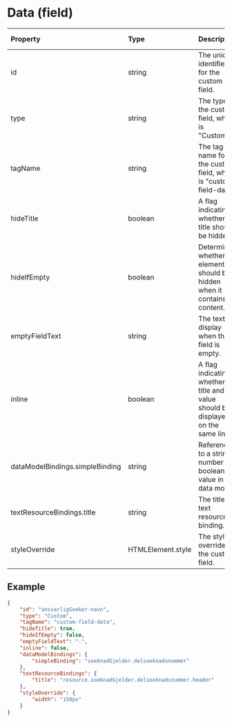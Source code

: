 # Data (field)

| Property                        | Type              | Description                                                                         | Default value |
| :------------------------------ | :---------------- | :---------------------------------------------------------------------------------- | :------------ |
| id                              | string            | The unique identifier for the custom field.                                         |               |
| type                            | string            | The type of the custom field, which is "Custom".                                    |               |
| tagName                         | string            | The tag name for the custom field, which is "custom-field-data".                    |               |
| hideTitle                       | boolean           | A flag indicating whether the title should be hidden.                               | false         |
| hideIfEmpty                     | boolean           | Determines whether the element should be hidden when it contains no content.        | false         |
| emptyFieldText                  | string            | The text to display when the field is empty.                                        |               |
| inline                          | boolean           | A flag indicating whether the title and value should be displayed on the same line. | false         |
| dataModelBindings.simpleBinding | string            | Reference to a string, number og boolean value in the data model.                   |               |
| textResourceBindings.title      | string            | The title text resource binding.                                                    |               |
| styleOverride                   | HTMLElement.style | The style override for the custom field.                                            |               |

## Example

```json
{
    "id": "ansvarligSoeker-navn",
    "type": "Custom",
    "tagName": "custom-field-data",
    "hideTitle": true,
    "hideIfEmpty": false,
    "emptyFieldText": "-",
    "inline": false,
    "dataModelBindings": {
        "simpleBinding": "soeknadGjelder.delsoeknadsnummer"
    },
    "textResourceBindings": {
        "title": "resource.soeknadGjelder.delsoeknadsnummer.header"
    },
    "styleOverride": {
        "width": "150px"
    }
}
```
